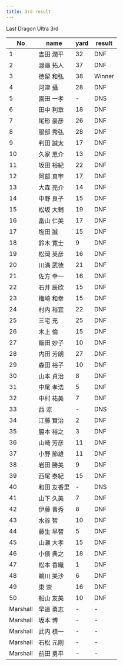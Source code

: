```yaml
---
title: 3rd result
---
```


Last Dragon Ultra 3rd

| No | name | yard | result |
| --- | --- | --- | --- |
| 1 | 吉田 潤平 | 32 | DNF |
| 2 | 渡邉 拓人 | 37 | DNF |
| 3 | 徳留 和弘 | 38 | Winner |
| 4 | 河津 攝 | 28 | DNF |
| 5 | 園田 一孝 | - | DNS |
| 6 | 田中 利章 | 18 | DNF |
| 7 | 尾形 豪彦 | 26 | DNF |
| 8 | 服部 秀弘 | 28 | DNF |
| 9 | 判田 誠太 | 17 | DNF |
| 10 | 久家 恵介 | 13 | DNF |
| 11 | 坂田 裕紀 | 22 | DNF |
| 12 | 阿部 真宇 | 17 | DNF |
| 13 | 大森 亮介 | 14 | DNF |
| 14 | 中野 良子 | 15 | DNF |
| 15 | 松坂 大輔 | 19 | DNF |
| 16 | 畠山 仁美 | 17 | DNF |
| 17 | 塩田 誠 | 15 | DNF |
| 18 | 鈴木 寛士 | 9 | DNF |
| 19 | 松岡 英彦 | 16 | DNF |
| 20 | 川満 武徳 | 21 | DNF |
| 21 | 佐方 幸一 | 16 | DNF |
| 22 | 石井 辰欣 | 15 | DNF |
| 23 | 梅崎 和幸 | 15 | DNF |
| 24 | 村内 裕宜 | 22 | DNF |
| 25 | 三宅 充 | 25 | DNF |
| 26 | 木上 倫 | 15 | DNF |
| 27 | 飯田 妙子 | 10 | DNF |
| 28 | 内田 芳朗 | 27 | DNF |
| 29 | 森田 裕子 | 10 | DNF |
| 30 | 山本 貞治 | 8 | DNF |
| 31 | 中尾 孝浩 | 5 | DNF |
| 32 | 中村 祐美 | 7 | DNF |
| 33 | 西 涼 | - | DNS |
| 34 | 江藤 賢治 | 2 | DNF |
| 35 | 脇本 裕之 | 3 | DNF |
| 36 | 山崎 芳彦 | 11 | DNF |
| 37 | 小野 節雄 | 11 | DNF |
| 38 | 岩田 勝美 | 9 | DNF |
| 39 | 西尾 泰紀 | 15 | DNF |
| 40 | 和田 友香里 | - | DNS |
| 41 | 山下 久美 | 7 | DNF |
| 42 | 伊藤 晋秀 | 8 | DNF |
| 43 | 水谷 智 | 10 | DNF |
| 44 | 藤生 早智 | 5 | DNF |
| 45 | 山瀬 大孝 | 15 | DNF |
| 46 | 小俵 典之 | 18 | DNF |
| 47 | 松本 香織 | 1 | DNF |
| 48 | 鵜川 美沙 | 6 | DNF |
| 49 | 東 崇 | 16 | DNF |
| 50 | 船山 友美 | 10 | DNF |
| Marshall | 早道 勇志 | - | - |
| Marshall | 坂本 博 | - | - |
| Marshall | 武内 槙一 | - | - |
| Marshall | 石松 元剛 | - | - |
| Marshall | 前田 勇平 | - | - |
